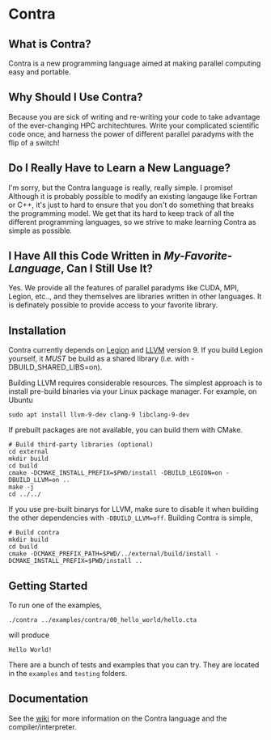 Contra
======

What is Contra?
---------------

Contra is a new programming language aimed at making parallel computing easy and portable.

Why Should I Use Contra?
------------------------

Because you are sick of writing and re-writing your code to take advantage of the ever-changing HPC architechtures.  Write your complicated scientific code once, and harness the power of different parallel paradyms with the flip of a switch!

Do I Really Have to Learn a New Language?
-----------------------------------------

I'm sorry, but the Contra language is really, really simple.  I promise!  Although it is probably possible to modify an existing langauge like Fortran or C++, it's just to hard to ensure that you don't do something that breaks the programming model.  We get that its hard to keep track of all the different programming languages, so we strive to make learning Contra as simple as possible.

I Have All this Code Written in *My-Favorite-Language*, Can I Still Use It?
---------------------------------------------------------------------------

Yes.  We provide all the features of parallel paradyms like CUDA, MPI, Legion, etc.., and they themselves are libraries written in other languages.  It is definately possible to provide access to your favorite library.

Installation
----------------

Contra currently depends on [Legion](https://legion.stanford.edu/) and 
[LLVM](http://llvm.org/) version 9.  If you build Legion yourself, it *MUST* be
build as a shared library (i.e. with -DBUILD_SHARED_LIBS=on).

Building LLVM requires considerable resources.  The simplest approach is to install
pre-build binaries via your Linux package manager.  For example, on Ubuntu

    sudo apt install llvm-9-dev clang-9 libclang-9-dev

If prebuilt packages are not available, you can build them with CMake.

    # Build third-party libraries (optional)
    cd external
    mkdir build
    cd build
    cmake -DCMAKE_INSTALL_PREFIX=$PWD/install -DBUILD_LEGION=on -DBUILD_LLVM=on ..
    make -j
    cd ../../

If you use pre-built binarys for LLVM, make sure to disable it when building the other
dependencies with `-DBUILD_LLVM=off`.  Building Contra is simple,
        
    # Build contra
    mkdir build
    cd build
    cmake -DCMAKE_PREFIX_PATH=$PWD/../external/build/install -DCMAKE_INSTALL_PREFIX=$PWD/install ..
        

Getting Started
---------------

To run one of the examples,

    ./contra ../examples/contra/00_hello_world/hello.cta

will produce

    Hello World!
    
There are a bunch of tests and examples that you can try.  They are located in
the `examples` and `testing` folders.

Documentation
---------------

See the [wiki](docs/home.md) for more
information on the Contra language and the compiler/interpreter. 
